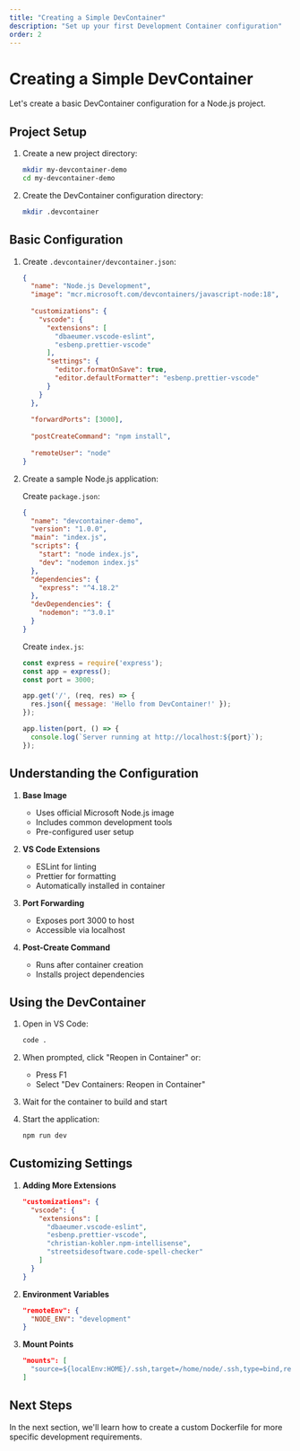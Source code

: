 ```yaml
---
title: "Creating a Simple DevContainer"
description: "Set up your first Development Container configuration"
order: 2
---
```


# Creating a Simple DevContainer

Let's create a basic DevContainer configuration for a Node.js project.

## Project Setup

1. Create a new project directory:
   ```bash
   mkdir my-devcontainer-demo
   cd my-devcontainer-demo
   ```

2. Create the DevContainer configuration directory:
   ```bash
   mkdir .devcontainer
   ```

## Basic Configuration

1. Create `.devcontainer/devcontainer.json`:
   ```json
   {
     "name": "Node.js Development",
     "image": "mcr.microsoft.com/devcontainers/javascript-node:18",
     
     "customizations": {
       "vscode": {
         "extensions": [
           "dbaeumer.vscode-eslint",
           "esbenp.prettier-vscode"
         ],
         "settings": {
           "editor.formatOnSave": true,
           "editor.defaultFormatter": "esbenp.prettier-vscode"
         }
       }
     },
     
     "forwardPorts": [3000],
     
     "postCreateCommand": "npm install",
     
     "remoteUser": "node"
   }
   ```

2. Create a sample Node.js application:

   Create `package.json`:
   ```json
   {
     "name": "devcontainer-demo",
     "version": "1.0.0",
     "main": "index.js",
     "scripts": {
       "start": "node index.js",
       "dev": "nodemon index.js"
     },
     "dependencies": {
       "express": "^4.18.2"
     },
     "devDependencies": {
       "nodemon": "^3.0.1"
     }
   }
   ```

   Create `index.js`:
   ```javascript
   const express = require('express');
   const app = express();
   const port = 3000;

   app.get('/', (req, res) => {
     res.json({ message: 'Hello from DevContainer!' });
   });

   app.listen(port, () => {
     console.log(`Server running at http://localhost:${port}`);
   });
   ```

## Understanding the Configuration

1. **Base Image**
   - Uses official Microsoft Node.js image
   - Includes common development tools
   - Pre-configured user setup

2. **VS Code Extensions**
   - ESLint for linting
   - Prettier for formatting
   - Automatically installed in container

3. **Port Forwarding**
   - Exposes port 3000 to host
   - Accessible via localhost

4. **Post-Create Command**
   - Runs after container creation
   - Installs project dependencies

## Using the DevContainer

1. Open in VS Code:
   ```bash
   code .
   ```

2. When prompted, click "Reopen in Container" or:
   - Press F1
   - Select "Dev Containers: Reopen in Container"

3. Wait for the container to build and start

4. Start the application:
   ```bash
   npm run dev
   ```

## Customizing Settings

1. **Adding More Extensions**
   ```json
   "customizations": {
     "vscode": {
       "extensions": [
         "dbaeumer.vscode-eslint",
         "esbenp.prettier-vscode",
         "christian-kohler.npm-intellisense",
         "streetsidesoftware.code-spell-checker"
       ]
     }
   }
   ```

2. **Environment Variables**
   ```json
   "remoteEnv": {
     "NODE_ENV": "development"
   }
   ```

3. **Mount Points**
   ```json
   "mounts": [
     "source=${localEnv:HOME}/.ssh,target=/home/node/.ssh,type=bind,readonly"
   ]
   ```

## Next Steps

In the next section, we'll learn how to create a custom Dockerfile for more specific development requirements.
